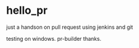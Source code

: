 # hello_pr

just a handson on pull request using jenkins and git

testing on windows.
 pr-builder
thanks.

